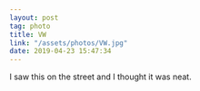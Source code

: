 ```yaml
---
layout: post
tag: photo
title: VW
link: "/assets/photos/VW.jpg"
date: 2019-04-23 15:47:34
---
```

I saw this on the street and I thought it was neat.